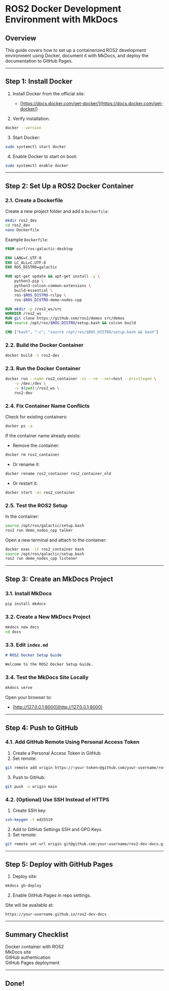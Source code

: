 # ROS2 Docker Development Environment with MkDocs

## Overview
This guide covers how to set up a containerized ROS2 development environment using Docker, document it with MkDocs, and deploy the documentation to GitHub Pages.

---

## Step 1: Install Docker
1. Install Docker from the official site:
   - [https://docs.docker.com/get-docker/](https://docs.docker.com/get-docker/)

2. Verify installation:
```bash
docker --version
```

3. Start Docker:
```bash
sudo systemctl start docker
```

4. Enable Docker to start on boot:
```bash
sudo systemctl enable docker
```

---

## Step 2: Set Up a ROS2 Docker Container

### 2.1. Create a Dockerfile
Create a new project folder and add a `Dockerfile`:
```bash
mkdir ros2_dev
cd ros2_dev
nano Dockerfile
```

Example `Dockerfile`:
```Dockerfile
FROM osrf/ros:galactic-desktop

ENV LANG=C.UTF-8
ENV LC_ALL=C.UTF-8
ENV ROS_DISTRO=galactic

RUN apt-get update && apt-get install -y \
    python3-pip \
    python3-colcon-common-extensions \
    build-essential \
    ros-$ROS_DISTRO-rclpy \
    ros-$ROS_DISTRO-demo-nodes-cpp

RUN mkdir -p /ros2_ws/src
WORKDIR /ros2_ws
RUN git clone https://github.com/ros2/demos src/demos
RUN source /opt/ros/$ROS_DISTRO/setup.bash && colcon build

CMD ["bash", "-c", "source /opt/ros/$ROS_DISTRO/setup.bash && bash"]
```

### 2.2. Build the Docker Container
```bash
docker build -t ros2-dev .
```

### 2.3. Run the Docker Container
```bash
docker run --name ros2_container -it --rm --net=host --privileged \
    -v /dev:/dev \
    -v $(pwd):/ros2_ws \
    ros2-dev
```

### 2.4. Fix Container Name Conflicts
Check for existing containers:
```bash
docker ps -a
```

If the container name already exists:
- Remove the container:
```bash
docker rm ros2_container
```
- Or rename it:
```bash
docker rename ros2_container ros2_container_old
```
- Or restart it:
```bash
docker start -ai ros2_container
```

### 2.5. Test the ROS2 Setup
In the container:
```bash
source /opt/ros/galactic/setup.bash
ros2 run demo_nodes_cpp talker
```

Open a new terminal and attach to the container:
```bash
docker exec -it ros2_container bash
source /opt/ros/galactic/setup.bash
ros2 run demo_nodes_cpp listener
```

---

## Step 3: Create an MkDocs Project

### 3.1. Install MkDocs
```bash
pip install mkdocs
```

### 3.2. Create a New MkDocs Project
```bash
mkdocs new docs
cd docs
```

### 3.3. Edit `index.md`
```markdown
# ROS2 Docker Setup Guide

Welcome to the ROS2 Docker Setup Guide.
```

### 3.4. Test the MkDocs Site Locally
```bash
mkdocs serve
```
Open your browser to:
- [http://127.0.0.1:8000](http://127.0.0.1:8000)

---

## Step 4: Push to GitHub

### 4.1. Add GitHub Remote Using Personal Access Token
1. Create a Personal Access Token in GitHub
2. Set remote:
```bash
git remote add origin https://<your-token>@github.com/your-username/ros2-dev-docs.git
```
3. Push to GitHub:
```bash
git push -u origin main
```

### 4.2. (Optional) Use SSH Instead of HTTPS
1. Create SSH key:
```bash
ssh-keygen -t ed25519
```
2. Add to GitHub  Settings  SSH and GPG Keys
3. Set remote:
```bash
git remote set-url origin git@github.com:your-username/ros2-dev-docs.git
```

---

## Step 5: Deploy with GitHub Pages
1. Deploy site:
```bash
mkdocs gh-deploy
```
2. Enable GitHub Pages in repo settings.

Site will be available at:
```text
https://your-username.github.io/ros2-dev-docs
```

---

##  Summary Checklist
 Docker container with ROS2    
 MkDocs site    
 GitHub authentication    
 GitHub Pages deployment    

---

##  Done! 
